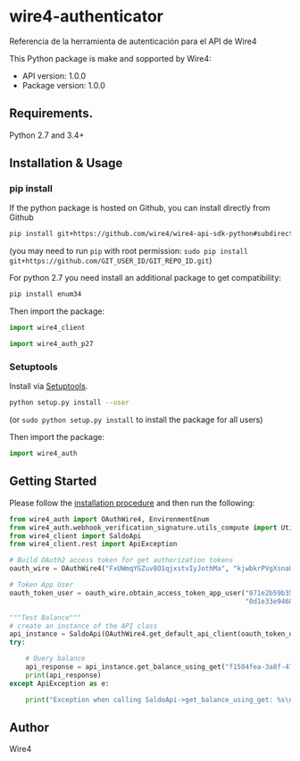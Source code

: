 # wire4-authenticator
Referencia de la herramienta de autenticación para el API de Wire4

This Python package is make and sopported by Wire4:

- API version: 1.0.0
- Package version: 1.0.0

## Requirements.

Python 2.7 and 3.4+

## Installation & Usage
### pip install

If the python package is hosted on Github, you can install directly from Github

```sh
pip install git+https://github.com/wire4/wire4-api-sdk-python#subdirectory=authenticator
```
(you may need to run `pip` with root permission: `sudo pip install git+https://github.com/GIT_USER_ID/GIT_REPO_ID.git`)

For python 2.7 you need install an additional package to get compatibility: 

```sh
pip install enum34
```

Then import the package:
```python
import wire4_client 
```

```python 2.7
import wire4_auth_p27 
```


### Setuptools

Install via [Setuptools](http://pypi.python.org/pypi/setuptools).

```sh
python setup.py install --user
```
(or `sudo python setup.py install` to install the package for all users)

Then import the package:
```python
import wire4_auth
```

## Getting Started

Please follow the [installation procedure](#installation--usage) and then run the following:

```python
from wire4_auth import OAuthWire4, EnvironmentEnum
from wire4_auth.webhook_verification_signature.utils_compute import UtilsCompute
from wire4_client import SaldoApi
from wire4_client.rest import ApiException

# Build OAuth2 access token for get authorization tokens
oauth_wire = OAuthWire4("FxUWmqYGZuv8O1qjxstvIyJothMa", "kjwbkrPVgXsnaUGzthj55dsFhx4a", EnvironmentEnum.SANDBOX)

# Token App User
oauth_token_user = oauth_wire.obtain_access_token_app_user("071e2b59b354186b3a0158de493536@sandbox.wire4.mx",
                                                           "0d1e33e94604f01b4e00d2fcb6b48f", "spei_admin")

"""Test Balance"""
# create an instance of the API class
api_instance = SaldoApi(OAuthWire4.get_default_api_client(oauth_token_user))
try:

    # Query balance
    api_response = api_instance.get_balance_using_get("f1504fea-3a8f-475a-a50a-90d3c40efc59")
    print(api_response)
except ApiException as e:

    print("Exception when calling SaldoApi->get_balance_using_get: %s\n" % e)
```

## Author

Wire4
